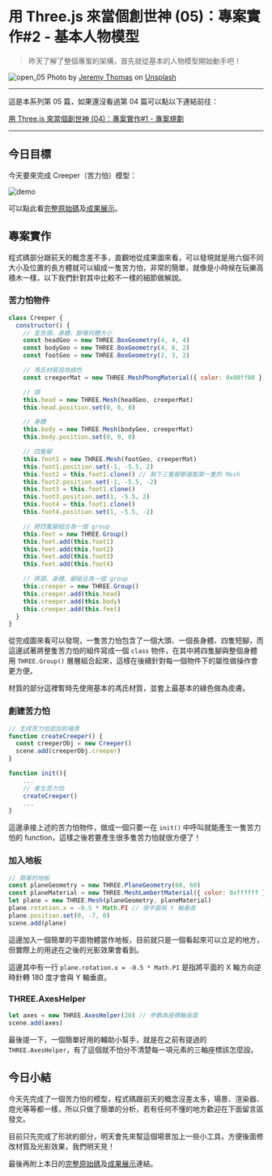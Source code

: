 # 用 Three.js 來當個創世神 (05)：專案實作#2 - 基本人物模型

> 昨天了解了整個專案的架構，首先就從基本的人物模型開始動手吧！

![open_05](https://images.unsplash.com/photo-1458501534264-7d326fa0ca04?ixlib=rb-0.3.5&ixid=eyJhcHBfaWQiOjEyMDd9&s=e08e11ec8d46b504d41ca0e7777fb787&auto=format&fit=crop&w=1050&q=80)
Photo by [Jeremy Thomas](https://unsplash.com/@jeremythomasphoto) on [Unsplash](https://unsplash.com/photos/FO7bKvgETgQ)

---

這是本系列第 05 篇，如果還沒看過第 04 篇可以點以下連結前往：

[用 Three.js 來當個創世神 (04)：專案實作#1 - 專案規劃](https://ithelp.ithome.com.tw/articles/10199744)

---

## 今日目標

今天要來完成 Creeper（苦力怕）模型：

![demo](https://ithelp.ithome.com.tw/upload/images/20181014/20107572pSaGFgxfgX.png)

可以點此看[完整原始碼](https://github.com/DezChuang/ironman-three.js/blob/master/day05_creeperModel/index.js)及[成果展示](https://dezchuang.github.io/ironman-three.js/day05_creeperModel/index.html)。

## 專案實作

程式碼部分跟前天的概念差不多，直觀地從成果圖來看，可以發現就是用六個不同大小及位置的長方體就可以組成一隻苦力怕，非常的簡單，就像是小時候在玩樂高積木一樣，以下我們針對其中比較不一樣的細節做解說。

### 苦力怕物件

```javascript
class Creeper {
  constructor() {
    // 宣告頭、身體、腳幾何體大小
    const headGeo = new THREE.BoxGeometry(4, 4, 4)
    const bodyGeo = new THREE.BoxGeometry(4, 8, 2)
    const footGeo = new THREE.BoxGeometry(2, 3, 2)

    // 馮氏材質設為綠色
    const creeperMat = new THREE.MeshPhongMaterial({ color: 0x00ff00 })

    // 頭
    this.head = new THREE.Mesh(headGeo, creeperMat)
    this.head.position.set(0, 6, 0)

    // 身體
    this.body = new THREE.Mesh(bodyGeo, creeperMat)
    this.body.position.set(0, 0, 0)

    // 四隻腳
    this.foot1 = new THREE.Mesh(footGeo, creeperMat)
    this.foot1.position.set(-1, -5.5, 2)
    this.foot2 = this.foot1.clone() // 剩下三隻腳都複製第一隻的 Mesh
    this.foot2.position.set(-1, -5.5, -2)
    this.foot3 = this.foot1.clone()
    this.foot3.position.set(1, -5.5, 2)
    this.foot4 = this.foot1.clone()
    this.foot4.position.set(1, -5.5, -2)

    // 將四隻腳組合為一個 group
    this.feet = new THREE.Group()
    this.feet.add(this.foot1)
    this.feet.add(this.foot2)
    this.feet.add(this.foot3)
    this.feet.add(this.foot4)

    // 將頭、身體、腳組合為一個 group
    this.creeper = new THREE.Group()
    this.creeper.add(this.head)
    this.creeper.add(this.body)
    this.creeper.add(this.feet)
  }
}
```

從完成圖來看可以發現，一隻苦力怕包含了一個大頭、一個長身體、四隻短腳，而這邊試著將整隻苦力怕的組件寫成一個 `class` 物件，在其中將四隻腳與整個身體用  `THREE.Group()` 層層組合起來，這樣在後續針對每一個物件下的屬性做操作會更方便。

材質的部分這裡暫時先使用基本的馮氏材質，並套上最基本的綠色做為皮膚。

### 創建苦力怕

```javascript
// 生成苦力怕並加到場景
function createCreeper() {
  const creeperObj = new Creeper()
  scene.add(creeperObj.creeper)
}

function init(){
	...
	// 產生苦力怕
	createCreeper()
	...
}
```

這邊承接上述的苦力怕物件，做成一個只要一在 `init()` 中呼叫就能產生一隻苦力怕的 function，這樣之後若要產生很多隻苦力怕就很方便了！

### 加入地板

```javascript
// 簡單的地板
const planeGeometry = new THREE.PlaneGeometry(60, 60)
const planeMaterial = new THREE.MeshLambertMaterial({ color: 0xffffff })
let plane = new THREE.Mesh(planeGeometry, planeMaterial)
plane.rotation.x = -0.5 * Math.PI // 使平面與 Y 軸垂直
plane.position.set(0, -7, 0)
scene.add(plane)
```

這邊加入一個簡單的平面物體當作地板，目前就只是一個看起來可以立足的地方，但實際上的用途在之後的光影效果會看到。

這邊其中有一行 `plane.rotation.x = -0.5 * Math.PI` 是指將平面的 X 軸方向逆時針轉 180 度才會與 Y 軸垂直。

### THREE.AxesHelper

```javascript
let axes = new THREE.AxesHelper(20) // 參數為座標軸長度
scene.add(axes)
```

最後提一下，一個簡單好用的輔助小幫手，就是在之前有提過的 `THREE.AxesHelper`，有了這個就不怕分不清楚每一項元素的三軸座標該怎麼設。

## 今日小結

今天先完成了一個苦力怕的模型，程式碼跟前天的概念沒差太多，場景、渲染器、燈光等等都一樣，所以只做了簡單的分析，若有任何不懂的地方歡迎在下面留言區發文。

目前只先完成了形狀的部分，明天會先來幫這個場景加上一些小工具，方便後面修改材質及光影效果，我們明天見！

最後再附上本日的[完整原始碼](https://github.com/DezChuang/ironman-three.js/blob/master/day05_creeperModel/index.js)及[成果展示](https://dezchuang.github.io/ironman-three.js/day05_creeperModel/index.html)連結。
